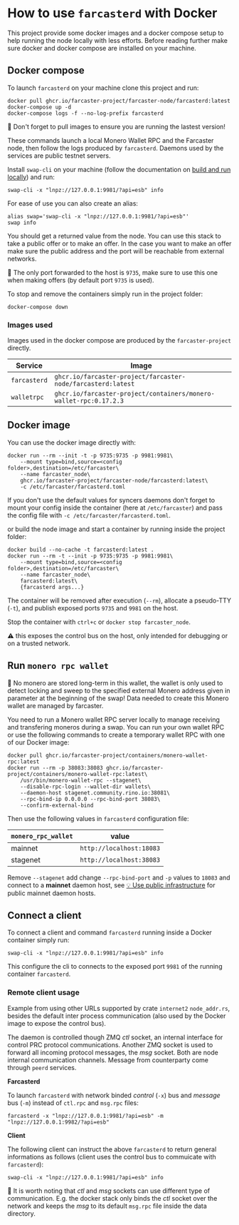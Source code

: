 # How to use `farcasterd` with Docker

This project provide some docker images and a docker compose setup to help running the node locally with less efforts. Before reading further make sure docker and docker compose are installed on your machine.

## Docker compose

To launch `farcasterd` on your machine clone this project and run:

```
docker pull ghcr.io/farcaster-project/farcaster-node/farcasterd:latest
docker-compose up -d
docker-compose logs -f --no-log-prefix farcasterd
```

:mega: Don't forget to pull images to ensure you are running the lastest version!

These commands launch a local Monero Wallet RPC and the Farcaster node, then follow the logs produced by `farcasterd`. Daemons used by the services are public testnet servers.

Install `swap-cli` on your machine (follow the documentation on [build and run locally](../README.md#locally)) and run:

```
swap-cli -x "lnpz://127.0.0.1:9981/?api=esb" info
```

For ease of use you can also create an alias:

```
alias swap='swap-cli -x "lnpz://127.0.0.1:9981/?api=esb"'
swap info
```

You should get a returned value from the node. You can use this stack to take a public offer or to make an offer. In the case you want to make an offer make sure the public address and the port will be reachable from external networks.

:mega: The only port forwarded to the host is `9735`, make sure to use this one when making offers (by default port `9735` is used).

To stop and remove the containers simply run in the project folder:

```
docker-compose down
```

### Images used

Images used in the docker compose are produced by the `farcaster-project` directly.

| Service      | Image                                                             |
| ------------ | ----------------------------------------------------------------- |
| `farcasterd` | `ghcr.io/farcaster-project/farcaster-node/farcasterd:latest`      |
| `walletrpc`  | `ghcr.io/farcaster-project/containers/monero-wallet-rpc:0.17.2.3` |

## Docker image

You can use the docker image directly with:

```
docker run --rm --init -t -p 9735:9735 -p 9981:9981\
    --mount type=bind,source=<config folder>,destination=/etc/farcaster\
    --name farcaster_node\
    ghcr.io/farcaster-project/farcaster-node/farcasterd:latest\
    -c /etc/farcaster/farcasterd.toml
```

If you don't use the default values for syncers daemons don't forget to mount your config inside the container (here at `/etc/farcaster`) and pass the config file with `-c /etc/farcaster/farcasterd.toml`.

or build the node image and start a container by running inside the project folder:

```
docker build --no-cache -t farcasterd:latest .
docker run --rm -t --init -p 9735:9735 -p 9981:9981\
    --mount type=bind,source=<config folder>,destination=/etc/farcaster\
    --name farcaster_node\
    farcasterd:latest\
    {farcasterd args...}
```

The container will be removed after execution (`--rm`), allocate a pseudo-TTY (`-t`), and publish exposed ports `9735` and `9981` on the host.

Stop the container with `ctrl+c` or `docker stop farcaster_node`.

:warning: this exposes the control bus on the host, only intended for debugging or on a trusted network.

## Run `monero rpc wallet`

:mega: No monero are stored long-term in this wallet, the wallet is only used to detect locking and sweep to the specified external Monero address given in parameter at the beginning of the swap! Data needed to create this Monero wallet are managed by farcaster.

You need to run a Monero wallet RPC server locally to manage receiving and transfering moneros during a swap. You can run your own wallet RPC or use the following commands to create a temporary wallet RPC with one of our Docker image:

```
docker pull ghcr.io/farcaster-project/containers/monero-wallet-rpc:latest
docker run --rm -p 38083:38083 ghcr.io/farcaster-project/containers/monero-wallet-rpc:latest\
    /usr/bin/monero-wallet-rpc --stagenet\
    --disable-rpc-login --wallet-dir wallets\
    --daemon-host stagenet.community.rino.io:38081\
    --rpc-bind-ip 0.0.0.0 --rpc-bind-port 38083\
    --confirm-external-bind
```

Then use the following values in `farcasterd` configuration file:

| `monero_rpc_wallet` | value                    |
| ------------------- | ------------------------ |
| mainnet             | `http://localhost:18083` |
| stagenet            | `http://localhost:38083` |

Remove `--stagenet` add change `--rpc-bind-port` and `-p` values to `18083` and connect to a **mainnet** daemon host, see [:bulb: Use public infrastructure](../README.md#bulb-use-public-infrastructure) for public mainnet daemon hosts.

## Connect a client

To connect a client and command `farcasterd` running inside a Docker container simply run:

```
swap-cli -x "lnpz://127.0.0.1:9981/?api=esb" info
```

This configure the cli to connects to the exposed port `9981` of the running container `farcasterd`.

### Remote client usage

Example from using other URLs supported by crate `internet2` `node_addr.rs`, besides the default inter process communication (also used by the Docker image to expose the control bus).

The daemon is controlled though ZMQ _ctl_ socket, an internal interface for control PRC protocol communications. Another ZMQ socket is used to forward all incoming protocol messages, the _msg_ socket. Both are node internal communication channels. Message from counterparty come through `peerd` services.

**Farcasterd**

To launch `farcasterd` with network binded _control_ (`-x`) bus and _message_ bus (`-m`) instead of `ctl.rpc` and `msg.rpc` files:

```
farcasterd -x "lnpz://127.0.0.1:9981/?api=esb" -m "lnpz://127.0.0.1:9982/?api=esb"
```

**Client**

The following client can instruct the above `farcasterd` to return general informations as follows (client uses the control bus to commuicate with `farcasterd`):

```
swap-cli -x "lnpz://127.0.0.1:9981/?api=esb" info
```

:mega: It is worth noting that _ctl_ and _msg_ sockets can use different type of communication. E.g. the docker stack only binds the _ctl_ socket over the network and keeps the _msg_ to its default `msg.rpc` file inside the data directory.
